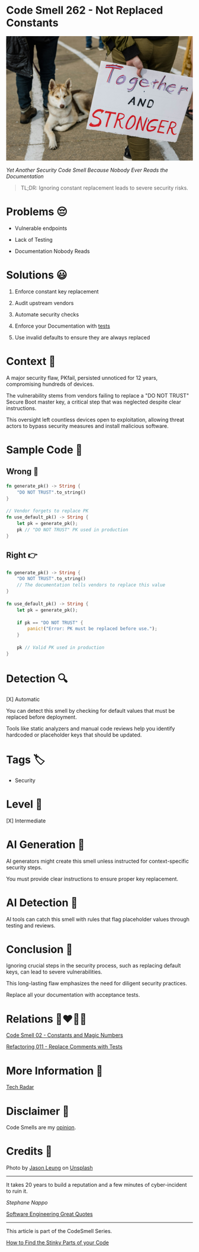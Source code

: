 # Code Smell 262 - Not Replaced Constants

![Code Smell 262 - Not Replaced Constants](Code%20Smell%20262%20-%20Not%20Replaced%20Constants.jpg)

*Yet Another Security Code Smell Because Nobody Ever Reads the Documentation*

> TL;DR: Ignoring constant replacement leads to severe security risks.

# Problems 😔 

- Vulnerable endpoints

- Lack of Testing

- Documentation Nobody Reads

# Solutions 😃

1. Enforce constant key replacement

2. Audit upstream vendors

3. Automate security checks

4. Enforce your Documentation with [tests](https://github.com/mcsee/Software-Design-Articles/tree/main/Articles/Refactorings/Refactoring%20011%20-%20Replace%20Comments%20with%20Tests/readme.md)

5. Use invalid defaults to ensure they are always replaced

# Context 💬

A major security flaw, PKfail, persisted unnoticed for 12 years, compromising hundreds of devices. 

The vulnerability stems from vendors failing to replace a "DO NOT TRUST" Secure Boot master key, a critical step that was neglected despite clear instructions. 

This oversight left countless devices open to exploitation, allowing threat actors to bypass security measures and install malicious software.

# Sample Code 📖

## Wrong 🚫

<!-- [Gist Url](https://gist.github.com/mcsee/79f0f0cd0289ce799b501db97ea6b926) -->

```rust
fn generate_pk() -> String {
    "DO NOT TRUST".to_string()
}

// Vendor forgets to replace PK
fn use_default_pk() -> String {
    let pk = generate_pk();
    pk // "DO NOT TRUST" PK used in production
}
```

## Right 👉

<!-- [Gist Url](https://gist.github.com/mcsee/54f9da4bbeb24a1ec33f1af75c038278) -->

```rust
fn generate_pk() -> String {
    "DO NOT TRUST".to_string()
    // The documentation tells vendors to replace this value
}

fn use_default_pk() -> String {
    let pk = generate_pk();

    if pk == "DO NOT TRUST" {
        panic!("Error: PK must be replaced before use.");
    }

    pk // Valid PK used in production
}
```

# Detection 🔍

[X] Automatic 

You can detect this smell by checking for default values that must be replaced before deployment. 

Tools like static analyzers and manual code reviews help you identify hardcoded or placeholder keys that should be updated.

# Tags 🏷️

- Security

# Level 🔋

[X] Intermediate

# AI Generation 🤖

AI generators might create this smell unless instructed for context-specific security steps. 

You must provide clear instructions to ensure proper key replacement.

# AI Detection 🥃

AI tools can catch this smell with rules that flag placeholder values through testing and reviews.

# Conclusion 🏁

Ignoring crucial steps in the security process, such as replacing default keys, can lead to severe vulnerabilities. 

This long-lasting flaw emphasizes the need for diligent security practices.

Replace all your documentation with acceptance tests.

# Relations 👩‍❤️‍💋‍👨

[Code Smell 02 - Constants and Magic Numbers](https://github.com/mcsee/Software-Design-Articles/tree/main/Articles/Code%20Smells/Code%20Smell%2002%20-%20Constants%20and%20Magic%20Numbers/readme.md)

[Refactoring 011 - Replace Comments with Tests](https://github.com/mcsee/Software-Design-Articles/tree/main/Articles/Refactorings/Refactoring%20011%20-%20Replace%20Comments%20with%20Tests/readme.md)

# More Information 📕

[Tech Radar](https://www.techradar.com/pro/security/secure-boot-has-a-major-security-issue-hundreds-of-devices-from-dell-supermicro-and-more-all-affected-heres-what-we-know)

# Disclaimer 📘

Code Smells are my [opinion](https://github.com/mcsee/Software-Design-Articles/tree/main/Articles/Blogging/I%20Wrote%20More%20than%2090%20Articles%20on%202021%20Here%20is%20What%20I%20Learned/readme.md).

# Credits 🙏

Photo by [Jason Leung](https://unsplash.com/@ninjason) on [Unsplash](https://unsplash.com/photos/white-and-gray-siberian-husky-puppy-udxIYCyZHiw)
    
* * *

It takes 20 years to build a reputation and a few minutes of cyber-incident to ruin it.

_Stephane Nappo_
 
[Software Engineering Great Quotes](https://github.com/mcsee/Software-Design-Articles/tree/main/Articles/Quotes/Software%20Engineering%20Great%20Quotes/readme.md)

* * *

This article is part of the CodeSmell Series.

[How to Find the Stinky Parts of your Code](https://github.com/mcsee/Software-Design-Articles/tree/main/Articles/Code%20Smells/How%20to%20Find%20the%20Stinky%20parts%20of%20your%20Code/readme.md)